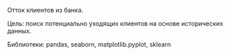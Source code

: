Отток клиентов из банка.

Цель: поиск потенциально уходящих клиентов на основе исторических данных.

Библиотеки: pandas, seaborn, matplotlib.pyplot, sklearn